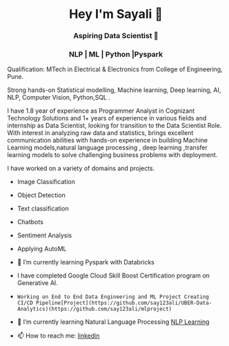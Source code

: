 <h1 align="center">Hey I'm Sayali 👋</h1>
<h3 align="center">Aspiring Data Scientist 👾</h3>
<h3 align="center">NLP | ML | Python |Pyspark </h3> 

Qualification: MTech in Electrical & Electronics from College of Engineering, Pune.

Strong hands-on Statistical modelling, Machine learning, Deep learning, AI, NLP, Computer Vision, Python,SQL .

I have 1.8 year of experience as Programmer Analyst in Cognizant Technology Solutions and 1+ years of experience in various fields and internship as Data Scientist, looking for transition to the Data Scientist Role. With interest in analyzing raw data and statistics, brings excellent communication abilities with hands-on experience in building Machine Learning models,natural language processing , deep learning ,transfer learning models to solve challenging business problems with deployment.


I have worked on a variety of domains and projects.
- Image Classification
- Object Detection
- Text classification
- Chatbots
- Sentiment Analysis
- Applying AutoML


- 🔭 I’m currently learning Pyspark with Databricks
-  I have completed Google Cloud Skill Boost Certification program on Generative AI.
-     Working on End to End Data Engineering and ML Project Creating CI/CD Pipeline[Project](https://github.com/say123ali/UBER-Data-Analytics)(https://github.com/say123ali/mlproject)
- 🌱 I’m currently learning Natural Language Processing [NLP Learning](https://github.com/say123ali/NLP-Projects)
- 📫 How to reach me: [linkedin](https://www.linkedin.com/in/sayali-salunkhe-a7a021b5/)



